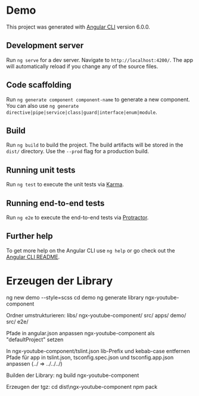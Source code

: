 # Demo

This project was generated with [Angular CLI](https://github.com/angular/angular-cli) version 6.0.0.

## Development server

Run `ng serve` for a dev server. Navigate to `http://localhost:4200/`. The app will automatically reload if you change any of the source files.

## Code scaffolding

Run `ng generate component component-name` to generate a new component. You can also use `ng generate directive|pipe|service|class|guard|interface|enum|module`.

## Build

Run `ng build` to build the project. The build artifacts will be stored in the `dist/` directory. Use the `--prod` flag for a production build.

## Running unit tests

Run `ng test` to execute the unit tests via [Karma](https://karma-runner.github.io).

## Running end-to-end tests

Run `ng e2e` to execute the end-to-end tests via [Protractor](http://www.protractortest.org/).

## Further help

To get more help on the Angular CLI use `ng help` or go check out the [Angular CLI README](https://github.com/angular/angular-cli/blob/master/README.md).

# Erzeugen der Library

ng new demo --style=scss
cd demo
ng generate library ngx-youtube-component

Ordner umstrukturieren:
libs/
ngx-youtube-component/
src/
apps/
demo/
src/
e2e/

Pfade in angular.json anpassen
ngx-youtube-component als "defaultProject" setzen

In ngx-youtube-component/tslint.json
lib-Prefix und kebab-case entfernen
Pfade für app in tslint.json, tsconfig.spec.json und tsconfig.app.json anpassen (../ => ../../../)

Builden der Library:
ng build ngx-youtube-component

Erzeugen der tgz:
cd dist\ngx-youtube-component
npm pack
